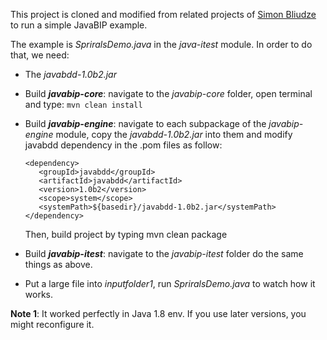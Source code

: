 This project is cloned and modified from related projects of [Simon Bliudze](https://github.com/sbliudze "Named link title") to run a simple JavaBIP example.

The example is _SpriralsDemo.java_ in the _java-itest_ module.
In order to do that, we need:
* The _javabdd-1.0b2.jar_
* Build ___javabip-core___: navigate to the _javabip-core_ folder, open terminal and type: 
`mvn clean install`
* Build ___javabip-engine___: navigate to each subpackage of the _javabip-engine_ module, copy the _javabdd-1.0b2.jar_ into them and modify javabdd dependency in the .pom files as follow:
	
 	 ```
	 <dependency>
		<groupId>javabdd</groupId>
		<artifactId>javabdd</artifactId>
		<version>1.0b2</version>
		<scope>system</scope>
		<systemPath>${basedir}/javabdd-1.0b2.jar</systemPath>
	 </dependency>
	 ```
	Then, build project by typing mvn clean package
* Build ___javabip-itest___: navigate to the _javabip-itest_ folder do the same things as above.
* Put a large file into _inputfolder1_, run _SpriralsDemo.java_ to watch how it works.

__Note 1__: It worked perfectly in Java 1.8 env. If you use later versions, you might reconfigure it.